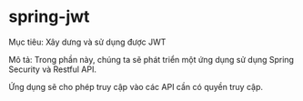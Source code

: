 # spring-jwt
Mục tiêu:
Xây dưng và sử dụng được JWT

Mô tả:
Trong phần này, chúng ta sẽ phát triển một ứng dụng sử dụng Spring Security và Restful API.

Ứng dụng sẽ cho phép truy cập vào các API cần có quyền truy cập.
